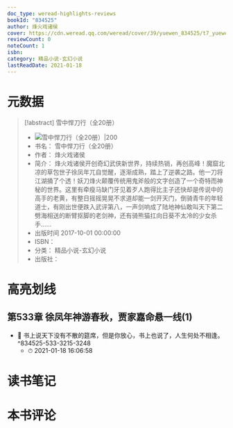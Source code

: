 ```yaml
---
doc_type: weread-highlights-reviews
bookId: "834525"
author: 烽火戏诸侯
cover: https://cdn.weread.qq.com/weread/cover/39/yuewen_834525/t7_yuewen_8345251724725479.jpg
reviewCount: 0
noteCount: 1
isbn: 
category: 精品小说-玄幻小说
lastReadDate: 2021-01-18
---
```

# 元数据
> [!abstract] 雪中悍刀行（全20册）
> - ![ 雪中悍刀行（全20册）|200](https://cdn.weread.qq.com/weread/cover/39/yuewen_834525/t7_yuewen_8345251724725479.jpg)
> - 书名： 雪中悍刀行（全20册）
> - 作者： 烽火戏诸侯
> - 简介： 烽火戏诸侯开创奇幻武侠新世界，持续热销，再创高峰！魔窟北凉的草包世子徐凤年兀自觉醒，逐渐成熟，踏上了逆袭之路。他一刀将江湖捅了个透！妖刀烽火颠覆传统用鬼斧般的文字创造了一个奇特而神秘的世界。这里有牵瘦马缺门牙见着歹人跑得比主子还快却是传说中的高手的老黄，有整日摇摇晃晃不求道却能一剑开天门，倒骑青牛的年轻道士，有刚出世便跌入武评第八，一声剑响成了陆地神仙敢叫天下第二劈海相送的断臂抠脚的老剑神，还有骑熊猫扛向日葵不太冷的少女杀手……
> - 出版时间 2017-10-01 00:00:00
> - ISBN： 
> - 分类： 精品小说-玄幻小说
> - 出版社： 

# 高亮划线

## 第533章 徐凤年神游春秋，贾家嘉命悬一线(1)


- 📌 书上说天下没有不散的筵席，但是你放心，书上也说了，人生何处不相逢。 ^834525-533-3215-3248
    - ⏱ 2021-01-18 16:06:58 
# 读书笔记

# 本书评论
